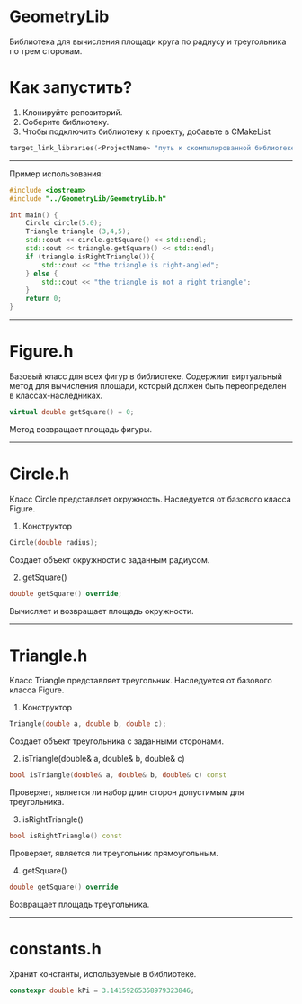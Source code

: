 # GeometryLib
Библиотека для вычисления площади круга по радиусу и треугольника по трем сторонам.
# Как запустить?
1. Клонируйте репозиторий.
2. Соберите библиотеку.
3. Чтобы подключить библиотеку к проекту, добавьте в CMakeList
```c++
target_link_libraries(<ProjectName> "путь к скомпилированной библиотеке GeometryLib")
```
____

Пример использования:

```c++
#include <iostream>
#include "../GeometryLib/GeometryLib.h"

int main() {
    Circle circle(5.0);
    Triangle triangle (3,4,5);
    std::cout << circle.getSquare() << std::endl;
    std::cout << triangle.getSquare() << std::endl;
    if (triangle.isRightTriangle()){
        std::cout << "the triangle is right-angled";
    } else {
        std::cout << "the triangle is not a right triangle";
    }
    return 0;
}
```

____

# Figure.h

Базовый класс для всех фигур в библиотеке. Содержиит виртуальный метод для вычисления площади, который должен быть переопределен в классах-наследниках.

```c++
virtual double getSquare() = 0;
```
Метод возвращает площадь фигуры.

____
# Circle.h

Класс Circle представляет окружность. Наследуется от базового класса Figure.

1. Конструктор

```c++
Circle(double radius);
```

Создает объект окружности с заданным радиусом.

2. getSquare()
```c++
double getSquare() override;
```

Вычисляет и возвращает площадь окружности.

____

# Triangle.h

Класс Triangle представляет треугольник. Наследуется от базового класса Figure.

1. Конструктор

```c++
Triangle(double a, double b, double c);
```

Создает объект треугольника с заданными сторонами.

2. isTriangle(double& a, double& b, double& c)
```c++
bool isTriangle(double& a, double& b, double& c) const
```
Проверяет, является ли набор длин сторон допустимым для треугольника. 

3. isRightTriangle()
```c++
bool isRightTriangle() const
```
Проверяет, является ли треугольник прямоугольным.

4. getSquare()
```c++
double getSquare() override
```
Возвращает площадь треугольника.

____

# constants.h

Хранит константы, используемые в библиотеке.

```c++
constexpr double kPi = 3.14159265358979323846;
```
